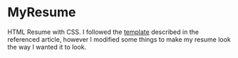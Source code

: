 # MyResume
HTML Resume with CSS. I followed the [template](https://javascript.plainenglish.io/build-a-killer-developer-resume-with-html-and-css-3663a24151be) described in the referenced article, however I modified some things to make my resume look the way I wanted it to look.